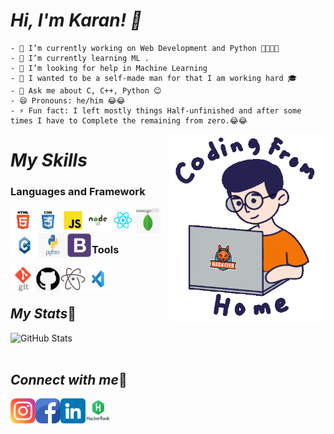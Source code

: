 # *Hi, I'm Karan! 👋*
    - 🔭 I’m currently working on Web Development and Python 👨‍💻👨‍💻
    - 🌱 I’m currently learning ML .
    - 🤔 I’m looking for help in Machine Learning    
    - 🙌 I wanted to be a self-made man for that I am working hard 🎓
    - 💬 Ask me about C, C++, Python 😊
    - 😄 Pronouns: he/him 😂😂
    - ⚡ Fun fact: I left mostly things Half-unfinished and after some times I have to Complete the remaining from zero.😂😂
<img align="right" src="/img/Coding image.gif" height='300' width='250'>

# *My Skills*

### Languages and Framework
[<img align="left" src="/img/HTML-5-01.png" width='40' height='40'>](https://devdocs.io/html/)
[<img align="left" src="/img/CSS-3-01.png" width='40' height='40'>](https://devdocs.io/css/)
[<img align="left" src="/img/JavaScript-01.png" width='40' height='40'>](https://devdocs.io/javascript)
[<img align="left" src="/img/Node-JS-01.png" width='40' height='40'>](https://nodejs.org/en/)
[<img align="left" src="/img/React-01.png" width='40' height='40'>](https://reactjs.org/)
[<img align="left" src="/img/mongo.png" width='40' height='40'>](https://www.mongodb.com/)
[<img align="left" src="/img/cppp.png" width='45' height='40'>](https://devdocs.io/cpp)
[<img align="left" src="/img/python.png" width='45' height='40'>](https://www.python.org/)
[<img align="left" src="/img/bootstrap.png" width='40' height='40'>](https://getbootstrap.com/)

<br/>
<br/>

### Tools

[<img align="left" src="/img/git.png" width='40' height='40'>](https://git-scm.com/)
[<img align="left" src="/img/github.png" width='40' height='40'>](https://github.com/)
[<img align="left" src="/img/atom.png" width='40' height='40'>](https://atom.io/)
[<img align="left" src="/img/vs.jpg" width='40' height='40'>](https://code.visualstudio.com/)



<br/>
<br/>
<!-- <br/>
<br/> -->

## *My Stats*🔗

![GitHub Stats](https://github-readme-stats.vercel.app/api?username=Coder-X27&theme=radical)
<a href="https://github.com/Coder-X27">
  <img align="left" src="https://github-readme-stats.vercel.app/api/top-langs/?username=Coder-X27&hide=css,typescript&title_color=6aa6f8&text_color=8a919a&icon_color=6aa6f8&bg_color=0e1116" alt="" />
</a>
<br/>
<br/>
<!-- <br/>
<br/> -->

## *Connect with me*🔗
<!-- <img align="right" src="/img/CoderxImage.png" height='100' width='200'> -->

[<img align="left" src="/img/instagram.png" width='40' height='40'>](https://www.instagram.com/its_karanshx/)
[<img align="left" src="/img/facebook.png" width='40' height='40'>](https://www.facebook.com/Karansh99)
[<img align="left" src="/img/linkedin.png" width='40' height='40'>](https://www.linkedin.com/in/karan-sharma-23574a1b9/)
[<img align="left" src="/img/hrank.jpg" width='40' height='40'>](https://www.hackerrank.com/Coder_X27/)
